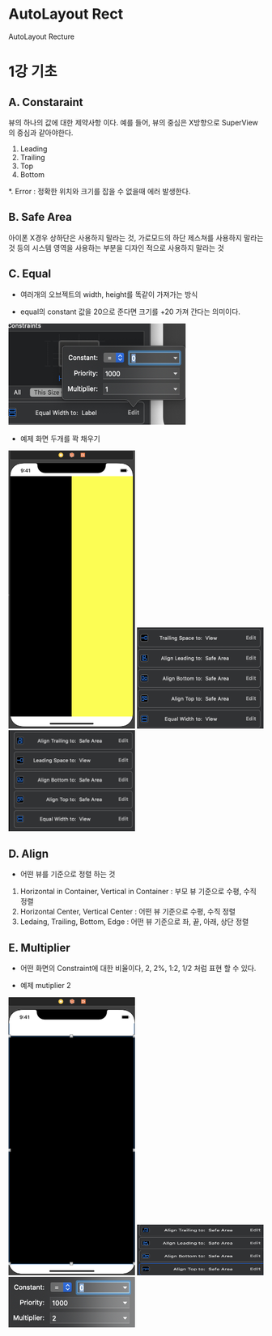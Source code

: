 # AutoLayout Rect
AutoLayout Recture

1강 기초
===========
## A. Constaraint
뷰의 하나의 값에 대한 제약사항 이다. 예를 들어, 뷰의 중심은 X방향으로 SuperView의 중심과 같아야한다.

1. Leading
2. Trailing
3. Top
4. Bottom

*. Error : 정확한 위치와 크기를 잡을 수 없을때 에러 발생한다.

## B. Safe Area
아이폰 X경우 상하단은 사용하지 말라는 것, 가로모드의 하단 제스쳐를 사용하지 말라는 것 등의 시스템 영역을 사용하는 부분을 디자인 적으로 사용하지 말라는 것

## C. Equal

* 여러개의 오브젝트의 width, height를 똑같이 가져가는 방식

* equal의 constant 값을 20으로 준다면 크기를 +20 가져 간다는 의미이다.

<img src = "https://github.com/HwangWoonChun/AutoLayout/blob/master/%E1%84%89%E1%85%B3%E1%84%8F%E1%85%B3%E1%84%85%E1%85%B5%E1%86%AB%E1%84%89%E1%85%A3%E1%86%BA%202019-06-19%20%E1%84%8B%E1%85%A9%E1%84%92%E1%85%AE%2012.28.26%202.png" width = 350 height = 200>

* 예제 화면 두개를 꽉 채우기
<img src = "https://github.com/HwangWoonChun/AutoLayout/blob/master/1.png" width = 250 height = 550>
<img src = "https://github.com/HwangWoonChun/AutoLayout/blob/master/2.png" width = 250 height = 200> 
<img src = "https://github.com/HwangWoonChun/AutoLayout/blob/master/3.png" width = 250 height = 200>

## D. Align

* 어떤 뷰를 기준으로 정렬 하는 것

1. Horizontal in Container, Vertical in Container : 부모 뷰 기준으로 수평, 수직 정렬
2. Horizontal Center, Vertical Center : 어떤 뷰 기준으로 수평, 수직 정렬
3. Ledaing, Trailing, Bottom, Edge : 어떤 뷰 기준으로 좌, 끝, 아래, 상단 정렬

## E. Multiplier

* 어떤 화면의 Constraint에 대한 비율이다, 2, 2%, 1:2, 1/2 처럼 표현 할 수 있다.

* 예제 mutiplier 2

<img src = "https://github.com/HwangWoonChun/AutoLayout/blob/master/4.png" width = 250 height = 550>
<img src = "https://github.com/HwangWoonChun/AutoLayout/blob/master/5.png" width = 250 height = 100> 
<img src = "https://github.com/HwangWoonChun/AutoLayout/blob/master/6.png" width = 250 height = 100>
